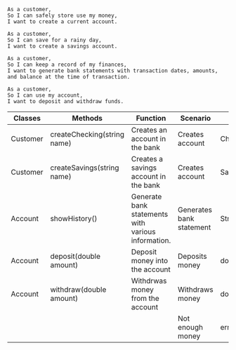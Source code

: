 ```
As a customer,
So I can safely store use my money,
I want to create a current account.
```

```
As a customer,
So I can save for a rainy day,
I want to create a savings account.
```

```
As a customer,
So I can keep a record of my finances,
I want to generate bank statements with transaction dates, amounts, and balance at the time of transaction.
```

```
As a customer,
So I can use my account,
I want to deposit and withdraw funds.
```

| Classes  | Methods                     | Function                                           | Scenario                 | Output                |
|----------|-----------------------------|----------------------------------------------------|--------------------------|-----------------------|
| Customer | createChecking(string name) | Creates an account in the bank                     | Creates account          | Checking Account      |
| Customer | createSavings(string name)  | Creates a savings account in the bank              | Creates account          | Savings Account       |
| Account  | showHistory()               | Generate bank statements with various information. | Generates bank statement | Strings/Stringbuilder |
| Account  | deposit(double amount)      | Deposit money into the account                     | Deposits money           | double                |
| Account  | withdraw(double amount)     | Withdrwas money from the account                   | Withdraws money          | double                |
|          |                             |                                                    | Not enough money         | error                 |
